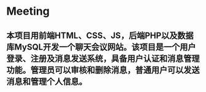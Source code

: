 # Meeting
## 本项目用前端HTML、CSS、JS，后端PHP以及数据库MySQL开发一个聊天会议网站。该项目是一个用户登录、注册及消息发送系统，具备用户认证和消息管理功能。管理员可以审核和删除消息，普通用户可以发送消息和管理个人信息。
